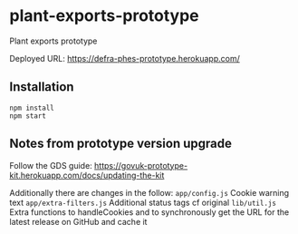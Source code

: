 # plant-exports-prototype
Plant exports prototype


Deployed URL: https://defra-phes-prototype.herokuapp.com/

## Installation

```
npm install
npm start
```

## Notes from prototype version upgrade

Follow the GDS guide: https://govuk-prototype-kit.herokuapp.com/docs/updating-the-kit

Additionally there are changes in the follow:
`app/config.js` Cookie warning text 
`app/extra-filters.js`  Additional status tags cf original
`lib/util.js` Extra functions to handleCookies and to synchronously get the URL for the latest release on GitHub and cache it